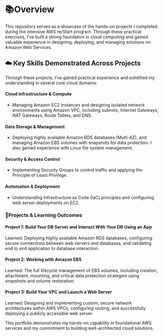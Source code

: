 # 📚Overview 

This repository serves as a showcase of the hands-on projects I completed during the intensive AWS re/Start program. Through these practical exercises, I've built a strong foundation in cloud computing and gained valuable experience in designing, deploying, and managing solutions on Amazon Web Services.

## ☁️ Key Skills Demonstrated Across Projects
Through these projects, I've gained practical experience and solidified my understanding in several core cloud domains:

#### Cloud Infrastructure & Compute
- Managing Amazon EC2 instances and designing isolated network environments using Amazon VPC, including subnets, Internet Gateways, NAT Gateways, Route Tables, and DNS.

#### Data Storage & Management
-  Deploying highly available Amazon RDS databases (Multi-AZ), and managing Amazon EBS volumes with snapshots for data protection. I also gained experience with Linux file system management.

#### Security & Access Control
- Implementing Security Groups to control traffic and applying the Principle of Least Privilege.

#### Automation & Deployment
- Understanding Infrastructure as Code (IaC) principles and configuring web server deployments on EC2.

### 📁Projects & Learning Outcomes
#### Project 1: Build Your DB Server and Interact With Your DB Using an App
Learned: Deploying highly available Amazon RDS databases, configuring secure connections between web servers and databases, and validating end to end application to database interaction.

#### Project 2: Working with Amazon EBS
Learned: The full lifecycle management of EBS volumes, including creation, attachment, mounting, and critical data protection strategies using snapshots and volume restoration.

#### Project 3: Build Your VPC and Launch a Web Server
Learned: Designing and implementing custom, secure network architectures within AWS VPCs, configuring routing, and successfully deploying a publicly accessible web server.

This portfolio demonstrates my hands-on capability in foundational AWS services and my commitment to building well-architected cloud solutions.


